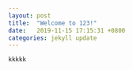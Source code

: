 ```yaml
---
layout: post
title:  "Welcome to 123!"
date:   2019-11-15 17:15:31 +0800
categories: jekyll update
---
```

```java
kkkkk
```

